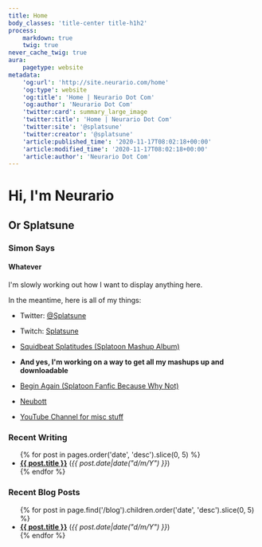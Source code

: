 ```yaml
---
title: Home
body_classes: 'title-center title-h1h2'
process:
    markdown: true
    twig: true
never_cache_twig: true
aura:
    pagetype: website
metadata:
    'og:url': 'http://site.neurario.com/home'
    'og:type': website
    'og:title': 'Home | Neurario Dot Com'
    'og:author': 'Neurario Dot Com'
    'twitter:card': summary_large_image
    'twitter:title': 'Home | Neurario Dot Com'
    'twitter:site': '@splatsune'
    'twitter:creator': '@splatsune'
    'article:published_time': '2020-11-17T08:02:18+00:00'
    'article:modified_time': '2020-11-17T08:02:18+00:00'
    'article:author': 'Neurario Dot Com'
---
```


# Hi, I'm Neurario
## Or Splatsune
### Simon Says
#### Whatever

I'm slowly working out how I want to display anything here.

In the meantime, here is all of my things:

* Twitter: [@Splatsune](https://twitter.com/Splatsune)
* Twitch: [Splatsune](https://www.twitch.tv/splatsune)

* [Squidbeat Splatitudes (Splatoon Mashup Album)](/mashups/squidbeat-splatitudes)
* **And yes, I'm working on a way to get all my mashups up and downloadable**
* [Begin Again (Splatoon Fanfic Because Why Not)](/writing/begin-again)
* [Neubott](https://github.com/sflavelle/neubott)
* [YouTube Channel for misc stuff](https://www.youtube.com/channel/UC0sfamZ9PWIHv76RF9B2l_g)

### Recent Writing

<ul>
{% for post in pages.order('date', 'desc').slice(0, 5) %}
    <li class="recent-posts">
        <strong><a href="{{ post.url }}">{{ post.title }}</a></strong> (<em>{{ post.date|date("d/m/Y") }}</em>)
    </li>
{% endfor %}
</ul>

### Recent Blog Posts
<ul>
{% for post in page.find('/blog').children.order('date', 'desc').slice(0, 5) %}
    <li class="recent-posts">
        <strong><a href="{{ post.url }}">{{ post.title }}</a></strong> (<em>{{ post.date|date("d/m/Y") }}</em>)
    </li>
{% endfor %}
</ul>